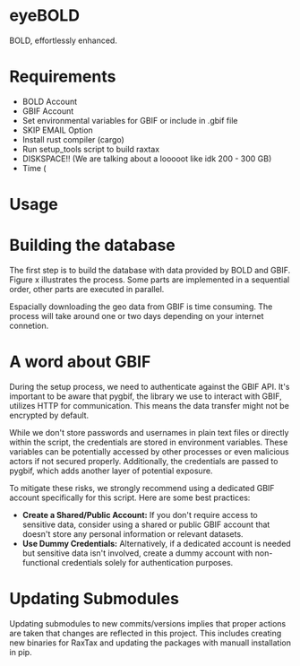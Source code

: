 # eyeBOLD
 BOLD, effortlessly enhanced.

# Requirements
- BOLD Account
- GBIF Account
- Set environmental variables for GBIF or include in .gbif file
- SKIP EMAIL Option
- Install rust compiler (cargo)
- Run setup_tools script to build raxtax
- DISKSPACE!! (We are talking about a looooot like idk 200 - 300 GB)
- Time (

# Usage

# Building the database

The first step is to build the database with data provided by BOLD and GBIF.
Figure x illustrates the process.
Some parts are implemented in a sequential order, other parts are executed in parallel.

Espacially downloading the geo data from GBIF is time consuming. The process will take around one or two days depending on your internet connetion.

# A word about GBIF

During the setup process, we need to authenticate against the GBIF API. It's important to be aware that pygbif, the library we use to interact with GBIF, utilizes HTTP for communication. This means the data transfer might not be encrypted by default.

While we don't store passwords and usernames in plain text files or directly within the script, the credentials are stored in environment variables. These variables can be potentially accessed by other processes or even malicious actors if not secured properly. Additionally, the credentials are passed to pygbif, which adds another layer of potential exposure.

To mitigate these risks, we strongly recommend using a dedicated GBIF account specifically for this script. Here are some best practices:

* **Create a Shared/Public Account:** If you don't require access to sensitive data, consider using a shared or public GBIF account that doesn't store any personal information or relevant datasets.
* **Use Dummy Credentials:** Alternatively, if a dedicated account is needed but sensitive data isn't involved, create a dummy account with non-functional credentials solely for authentication purposes.

# Updating Submodules
Updating submodules to new commits/versions implies that proper actions are taken that changes are reflected in this project.
This includes creating new binaries for RaxTax and updating the packages with manuall installation in pip.

